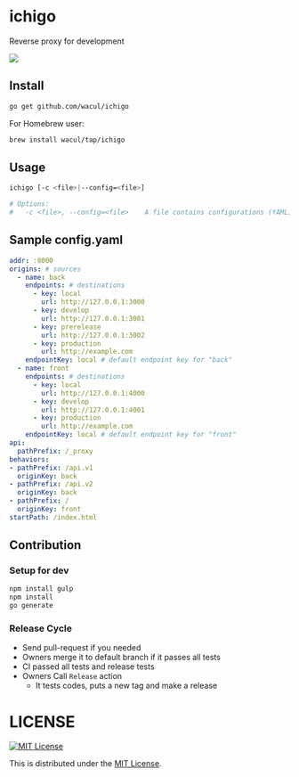 # ichigo

Reverse proxy for development

![](ichigo.png)

## Install

```bash
go get github.com/wacul/ichigo
```

For Homebrew user:

```bash
brew install wacul/tap/ichigo
```

## Usage

```bash
ichigo [-c <file>|--config=<file>]

# Options:
#   -c <file>, --config=<file>    A file contains configurations (YAML). Default: config.yaml
```

## Sample config.yaml

```yaml
addr: :8000
origins: # sources
  - name: back
    endpoints: # destinations
      - key: local
        url: http://127.0.0.1:3000
      - key: develop
        url: http://127.0.0.1:3001
      - key: prerelease
        url: http://127.0.0.1:3002
      - key: production
        url: http://example.com
    endpointKey: local # default endpoint key for "back"
  - name: front
    endpoints: # destinations
      - key: local
        url: http://127.0.0.1:4000
      - key: develop
        url: http://127.0.0.1:4001
      - key: production
        url: http://example.com
    endpointKey: local # default endpoint key for "front"
api:
  pathPrefix: /_proxy
behaviors:
- pathPrefix: /api.v1
  originKey: back
- pathPrefix: /api.v2
  originKey: back
- pathPrefix: /
  originKey: front
startPath: /index.html 
```

## Contribution

### Setup for dev

```sh
npm install gulp
npm install
go generate
```

### Release Cycle

- Send pull-request if you needed
- Owners merge it to default branch if it passes all tests
- CI passed all tests and release tests
- Owners Call `Release` action
  - It tests codes, puts a new tag and make a release

# LICENSE

[![MIT License](http://img.shields.io/badge/license-MIT-blue.svg)](http://www.opensource.org/licenses/MIT)

This is distributed under the [MIT License](http://www.opensource.org/licenses/MIT).
